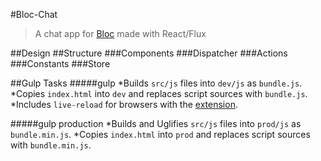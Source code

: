 #Bloc-Chat
>A chat app for [Bloc](https://www.bloc.io) made with React/Flux

##Design
##Structure
###Components
###Dispatcher
###Actions
###Constants
###Store

##Gulp Tasks
#####gulp
   *Builds `src/js` files into `dev/js` as `bundle.js`.
   *Copies `index.html` into `dev` and replaces script sources with `bundle.js`.
   *Includes `live-reload` for browsers with the [extension](http://livereload.com/extensions/).

#####gulp production
   *Builds and Uglifies `src/js` files into `prod/js` as `bundle.min.js`.
   *Copies `index.html` into `prod` and replaces script sources with `bundle.min.js`.


